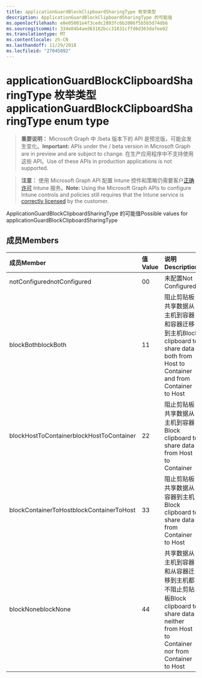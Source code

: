 ```yaml
---
title: applicationGuardBlockClipboardSharingType 枚举类型
description: ApplicationGuardBlockClipboardSharingType 的可能值
ms.openlocfilehash: e0e05001e4f3cedc2893fc6b2006f5b5b5d74db6
ms.sourcegitcommit: 334e84b4aed63162bcc31831cffd6d363dafee02
ms.translationtype: MT
ms.contentlocale: zh-CN
ms.lasthandoff: 11/29/2018
ms.locfileid: "27045892"
---
```

# <a name="applicationguardblockclipboardsharingtype-enum-type"></a><span data-ttu-id="49e5a-103">applicationGuardBlockClipboardSharingType 枚举类型</span><span class="sxs-lookup"><span data-stu-id="49e5a-103">applicationGuardBlockClipboardSharingType enum type</span></span>

> <span data-ttu-id="49e5a-104">**重要说明：** Microsoft Graph 中 /beta 版本下的 API 是预览版，可能会发生变化。</span><span class="sxs-lookup"><span data-stu-id="49e5a-104">**Important:** APIs under the / beta version in Microsoft Graph are in preview and are subject to change.</span></span> <span data-ttu-id="49e5a-105">在生产应用程序中不支持使用这些 API。</span><span class="sxs-lookup"><span data-stu-id="49e5a-105">Use of these APIs in production applications is not supported.</span></span>

> <span data-ttu-id="49e5a-106">**注意：** 使用 Microsoft Graph API 配置 Intune 控件和策略仍需要客户[正确许可](https://go.microsoft.com/fwlink/?linkid=839381) Intune 服务。</span><span class="sxs-lookup"><span data-stu-id="49e5a-106">**Note:** Using the Microsoft Graph APIs to configure Intune controls and policies still requires that the Intune service is [correctly licensed](https://go.microsoft.com/fwlink/?linkid=839381) by the customer.</span></span>

<span data-ttu-id="49e5a-107">ApplicationGuardBlockClipboardSharingType 的可能值</span><span class="sxs-lookup"><span data-stu-id="49e5a-107">Possible values for applicationGuardBlockClipboardSharingType</span></span>
## <a name="members"></a><span data-ttu-id="49e5a-108">成员</span><span class="sxs-lookup"><span data-stu-id="49e5a-108">Members</span></span>
|<span data-ttu-id="49e5a-109">成员</span><span class="sxs-lookup"><span data-stu-id="49e5a-109">Member</span></span>|<span data-ttu-id="49e5a-110">值</span><span class="sxs-lookup"><span data-stu-id="49e5a-110">Value</span></span>|<span data-ttu-id="49e5a-111">说明</span><span class="sxs-lookup"><span data-stu-id="49e5a-111">Description</span></span>|
|:---|:---|:---|
|<span data-ttu-id="49e5a-112">notConfigured</span><span class="sxs-lookup"><span data-stu-id="49e5a-112">notConfigured</span></span>|<span data-ttu-id="49e5a-113">0</span><span class="sxs-lookup"><span data-stu-id="49e5a-113">0</span></span>|<span data-ttu-id="49e5a-114">未配置</span><span class="sxs-lookup"><span data-stu-id="49e5a-114">Not Configured</span></span>|
|<span data-ttu-id="49e5a-115">blockBoth</span><span class="sxs-lookup"><span data-stu-id="49e5a-115">blockBoth</span></span>|<span data-ttu-id="49e5a-116">1</span><span class="sxs-lookup"><span data-stu-id="49e5a-116">1</span></span>|<span data-ttu-id="49e5a-117">阻止剪贴板共享数据从主机到容器和容器迁移到主机</span><span class="sxs-lookup"><span data-stu-id="49e5a-117">Block clipboard to share data both from Host to Container and from Container to Host</span></span>|
|<span data-ttu-id="49e5a-118">blockHostToContainer</span><span class="sxs-lookup"><span data-stu-id="49e5a-118">blockHostToContainer</span></span>|<span data-ttu-id="49e5a-119">2</span><span class="sxs-lookup"><span data-stu-id="49e5a-119">2</span></span>|<span data-ttu-id="49e5a-120">阻止剪贴板共享数据从主机到容器</span><span class="sxs-lookup"><span data-stu-id="49e5a-120">Block clipboard to share data from Host to Container</span></span>|
|<span data-ttu-id="49e5a-121">blockContainerToHost</span><span class="sxs-lookup"><span data-stu-id="49e5a-121">blockContainerToHost</span></span>|<span data-ttu-id="49e5a-122">3</span><span class="sxs-lookup"><span data-stu-id="49e5a-122">3</span></span>|<span data-ttu-id="49e5a-123">阻止剪贴板共享数据从容器到主机</span><span class="sxs-lookup"><span data-stu-id="49e5a-123">Block clipboard to share data from Container to Host</span></span>|
|<span data-ttu-id="49e5a-124">blockNone</span><span class="sxs-lookup"><span data-stu-id="49e5a-124">blockNone</span></span>|<span data-ttu-id="49e5a-125">4</span><span class="sxs-lookup"><span data-stu-id="49e5a-125">4</span></span>|<span data-ttu-id="49e5a-126">共享数据从主机到容器和从容器迁移到主机都不阻止剪贴板</span><span class="sxs-lookup"><span data-stu-id="49e5a-126">Block clipboard to share data neither from Host to Container nor from Container to Host</span></span>|





